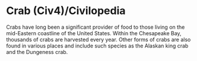 # Crab (Civ4)/Civilopedia

Crabs have long been a significant provider of food to those living on the mid-Eastern coastline of the United States. Within the Chesapeake Bay, thousands of crabs are harvested every year. Other forms of crabs are also found in various places and include such species as the Alaskan king crab and the Dungeness crab.